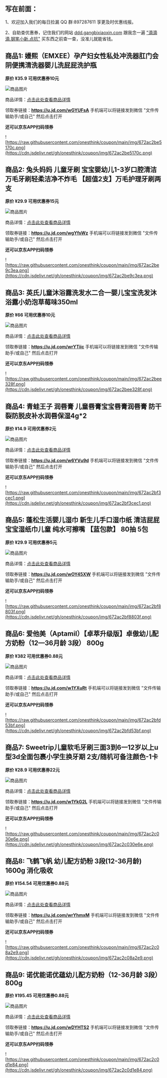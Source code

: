 ## 写在前面：

1、欢迎加入我们的每日捡漏 QQ 群:897287611 享更及时优惠线报。

2、自助查优惠券，记住我们的网站 [ddd.gangbixiaoxin.com](https://ddd.gangbixiaoxin.com) 跟我念一遍 ["滴滴滴.钢笔小新.点抗"](https://ddd.gangbixiaoxin.com) 买东西之前查一查，没准儿就能省钱。

## 商品1: 嫚熙（EMXEE）孕产妇女性私处冲洗器肛门会阴便携清洗器婴儿洗屁屁洗护瓶

**原价 ¥35.9 可用优惠券10元**

![商品图片](http://img14.360buyimg.com/n1/jfs/t1/105137/19/54590/57710/6721f6a3F49722b4a/777ef05ca8fe04a1.jpg)

商品详情：[点击此处查看商品详情](https://union-click.jd.com/jdc?e=1003156031&amp;p=JF8BAZ4JK1olXDYCVV9cCkkeAm8BE1IlGVlaCgFtUQ5SQi0DBUVOBVlUAwoCFxBCHD1WR0VNGFJeSwcYVBYZQTVMF1xHLl9EVyAiYDVpZj8OTDlCHUVkIVsebCUVSj1TSS50A1pULjw6ay1qZGsfW1dhJHZnIy02TT1-cw1xaBJJJXNlJzwETkl0S2ZueQJHGXFJLA4_QT9cYycBfz9mIQR1NlcOahJoRgxAcwtuPmVDIAE9Wz9eeCt_fyxICH9DFThfWi13Zy1XYyJhP39xHRsqcR13dCZjTGteH1VFTggfDSkTQyZBRShiHXkFHVoLBEcnAl8LGlsSVAAFUldYOHsXA19edVsUXAcCVFlUC0wnAl8IHVkUVAIGUFZbCkoQM28AHGvC8L7X3u-IgPLDneffovzA1LrWytZtOHsUM28JGlkVWQEDVl5tOEsUM2w4RTUUDg4CV18PDyVLAWsPWw9FDWgKV1tbDkoVCl8KGloXXzYyZFkPexJRABF3cyVrOFYEAzwKSAhxdmpLfzUXFFRZBis8VhdBeQ1veD1oOgIyVG4)

领取券链接：**https://u.jd.com/wGYUFsA** 手机端可以将链接发到微信 "文件传输助手/或自己" 然后点击打开

**还可以京东APP扫码领券**

![https://raw.githubusercontent.com/onesthink/coupon/main/img/672ac2be5170c.png](https://cdn.jsdelivr.net/gh/onesthink/coupon/img/672ac2be5170c.png)

## 商品2: 兔头妈妈 儿童牙刷 宝宝婴幼儿1-3岁口腔清洁万毛牙刷轻柔洁净不炸毛 【超值2支】万毛护理牙刷两支

**原价 ¥29.9 可用优惠券15元**

![商品图片](http://img14.360buyimg.com/n1/jfs/t1/100852/24/53961/105209/6710c024F7b6b1254/3678dd6573e750b1.jpg)

商品详情：[点击此处查看商品详情](https://union-click.jd.com/jdc?e=1003156031&amp;p=JF8BAdoJK1olXwIGVF1cDEsSA18IGlodVAYCUlhVC08WBl9MRANLAjZbERscSkAJHTRQRA1CCVkdDwtCWhVLHTdNTwcKBENeCVAfUg8beCZQWyxyXmRjEjc_UQh8ajBBQ1sVH0VpOlwmcileYxYAQil8H11cNxkEX1xXDxtxaz5sPgZFICcPbDJ0Vix8cjtNOWVyEikFVTl1Sm5ObBBlOWFbVRc-akp1YW54Wy93B2ZgHQwbaBNzZAxrUgxhJFRiIAc-TD1-cw9zfCcTOE5hIjkCViNFZRNYbxJ-AmZ7ASwqexkQd218ci9MNkNiHDY9aD9CQhlhfz11Lm4EICc9bT91YCh8Yit8KXVLCCk0cCtsY3sKbk8XKDZBCQgAfgxfUwxJGFhXBGRnCB4lf0pnD2M4GmsWXAYFXVhaDkISM18IG2tUMwAGUVpaCHsWM28OGVocWQIGXFdZAUInA2cPK4y45dOI5YvVsZ-Ji7ixvI6c4dKc3G5tOEgnA24JGVsRWgcAVG5tCEgnAF9WdVpGWwQDBwleZhcVB2hITAsQMwYGUl9dDkkRAV8KGloXXzYyZCUUUAtgZGxqeh18P19BPzcCQRMXAy1LcDUXJnxgHT4kABJlai1TRThSBFEyVG4)

领取券链接：**https://u.jd.com/wgYfsWz** 手机端可以将链接发到微信 "文件传输助手/或自己" 然后点击打开

**还可以京东APP扫码领券**

![https://raw.githubusercontent.com/onesthink/coupon/main/img/672ac2be9c3ea.png](https://cdn.jsdelivr.net/gh/onesthink/coupon/img/672ac2be9c3ea.png)

## 商品3: 英氏儿童沐浴露洗发水二合一婴儿宝宝洗发沐浴露小奶泡草莓味350ml

**原价 ¥66 可用优惠券10元**

![商品图片](http://img14.360buyimg.com/n1/jfs/t1/194303/25/50213/123225/6724325aFdf6bd5aa/92ad014c00e022e2.jpg)

商品详情：[点击此处查看商品详情](https://union-click.jd.com/jdc?e=1003156031&amp;p=JF8BAakJK1olXwIHXFlZDUgeA18IGloUWQIBVlxYCUonRzBQRQQlBENHFRxWFlVMWzBeTA9KQl1XSwwDVFVPRjtUBAJQAVsMFgQZBEh_egdIcC8cWVpgMjsoSi1-QBhJeVh9AWgABwE-YC9WcA5vZgsXK1JYP1lKSEdjeh9tbChmHnIAKD4peyxTexpvbTlMDwRhHFc_ahJrRxttYwt3FAdJIzxVfi9jd21oaVJGP1xxECo0aChsYAxJb1lDP39hMx0pbDxKVhZJWD5gHHh1MCJfcDJjZhZ7Uh9hAlBlIAcIX3ttQApwUDhOXmNUHAsjYx10RwR3bg5TUQoyVW5eCUsQCmkPHVIQbTYCVG4OZghJXGwBHV4VWgIDZF9tCE0VAmYMH1wUXQECUW5dAEwn1MKwztGkiI67gMDV3_Kw1ua0z8WdbTYyV25dCUoVA2sPGlkVbTYCV25eOBV5AjwPHlwVD1NsCFxZDwtOX21mG1gRVAIHXFtbOEkWAm0KK2slXm57PB42fEITXw1ufi5XO29BIx8_CyNLbW1bRDh9OUdxNTkgWElhVzVjHGsVbQ)

领取券链接：**https://u.jd.com/wrYTiic** 手机端可以将链接发到微信 "文件传输助手/或自己" 然后点击打开

**还可以京东APP扫码领券**

![https://raw.githubusercontent.com/onesthink/coupon/main/img/672ac2bee328f.png](https://cdn.jsdelivr.net/gh/onesthink/coupon/img/672ac2bee328f.png)

## 商品4: 青蛙王子 润唇膏 儿童唇膏宝宝唇膏润唇膏 防干裂防脱皮补水润唇保湿4g*2

**原价 ¥14.9 可用优惠券2元**

![商品图片](http://img14.360buyimg.com/n1/jfs/t1/237072/5/28101/64849/67287d97Fb69d1fdf/568b630a46569235.jpg)

商品详情：[点击此处查看商品详情](https://union-click.jd.com/jdc?e=1003156031&amp;p=JF8BAaUJK1olXwIHXFpVAUkQAl8IGloUXAACXVdfAUwnRzBQRQQlBENHFRxWFlVMWzBeTA9KQl1XSwwDVFVPRjtUBAJQAVsMFgQZBE12AzsLeS1sW39UURg2XD1cCwRRST1qW2gAEw04aRVzBDd8cF5XB1pyKxpKSEdjeh9tbChyHHJ7Ag0qQUtJexpvYjlPIQR2NlYtahFFRw9DYzx3FHZJNxZUbi9kRW1raVJyP19yXT4FaClsYAxJbDJtPX9xJx4qUjxKVhZWQSxgInp1CTYacDJjZhZrGx5hX3pnIxcqX3tTWxNzR1t-DmRHVwEBcBsVXhoSXj1DUQoyVW5eCUsQCmkPHVIQbTYCVG4fZgtRRSQLGlscbQcyVFhfCUITB2gJH1kXXzYCXFlt3-av1uW5ztOsiZiKg-f63cKr1_GAK2slXjYCVV9fCE8QAm0IK2sVXjYBZAAzCRgRC2oBS157AQQGUx4HUUl5C2wNH1gcWg4yVl9cCkknM18OeltBXmR0LVgkXk5RaDt-UFN-BFRkK1gzCgxEZg5Wf1xNKW0HFgQBeDRTM284)

领取券链接：**https://u.jd.com/w6YVu9d** 手机端可以将链接发到微信 "文件传输助手/或自己" 然后点击打开

**还可以京东APP扫码领券**

![https://raw.githubusercontent.com/onesthink/coupon/main/img/672ac2bf3cec1.png](https://cdn.jsdelivr.net/gh/onesthink/coupon/img/672ac2bf3cec1.png)

## 商品5: 蓬松生活婴儿湿巾 新生儿手口湿巾纸 清洁屁屁 宝宝湿纸巾儿童 纯水可擦嘴 【蓝包款】 80抽 5包

**原价 ¥29.9 可用优惠券5元**

![商品图片](http://img14.360buyimg.com/n1/jfs/t1/223264/11/41368/89331/664d9208Fc3252415/7f875fd4e6591aa8.jpg)

商品详情：[点击此处查看商品详情](https://union-click.jd.com/jdc?e=1003156031&amp;p=JF8BAa0JK1olXwIHUVhYCE4fBl8IGlsUXgcFVVhZC0kVAF9MRANLAjZbERscSkAJHTRQRA1CCVkdDwtCWhVLHTdNTwcKBENeCVAfUg8beRxcUhhhC2ADEz8ddkJAd2ZOWSIVFVFbOlwndQpkYglxTgVGJWRqMy5dClxXDxtxazliLlNGI1wtbD90Vip8RCNNOWJQEj0VUih1ShtOeD5lO2FYJBcpaktlYW50Wy93AH9gHSobfCl0dBZreAxhJFRiIxcIVjxuUQxzfSdrCllXLDwAbBFxdj1QbDhyAnFdLA0qQShTd258D1lgbX59BFolWxRDYWgLXF5qR2VeMzwaUSsbD18JK1gUXQELUllbAU4nM28IKxp7XQcGVF5dD04nAl8IHVkUVAIGU19aD0sRM28AHGvC8L7X3u-IgPLDneffovzA1LrWytZtOHsUM28JGlkVWQEDVl5tOEsUM2w4RTUUDgNVXQ1fXyVLAWsPWwZMXWgKV1pbCEITB18KGloXXzYyZCQuXAJUdzluGhx0HXgLAypUTgluAydfQjUXJ3tDJz87cR5JUBdqczxlXQQyVG4)

领取券链接：**https://u.jd.com/wOY45XW** 手机端可以将链接发到微信 "文件传输助手/或自己" 然后点击打开

**还可以京东APP扫码领券**

![https://raw.githubusercontent.com/onesthink/coupon/main/img/672ac2bf8803f.png](https://cdn.jsdelivr.net/gh/onesthink/coupon/img/672ac2bf8803f.png)

## 商品6: 爱他美（Aptamil）【卓萃升级版】卓傲幼儿配方奶粉（12—36月龄   3段） 800g

**原价 ¥382 可用优惠券0.88元**

![商品图片](http://img14.360buyimg.com/n1/jfs/t1/227931/14/28747/140449/67289bdaFbc3bd31a/4b04a0747a17a0c0.jpg)

商品详情：[点击此处查看商品详情](https://union-click.jd.com/jdc?e=1003156031&amp;p=JF8BAacJK1olXwQGV15VDk0SC18IGloUWQEAU11dAUgnRzBQRQQlBENHFRxWFlVMWzBeTA9KQl1XSwwDVFVPRjtUBAJQAVsMFgQZBB9-ZT9VaFtNKFwGEy5ffC9kaGZQSAddHGgAFQ41YQ1KdidIflpNIk9mVj1KSEdjeh9tbChmA3JdPD0qa0tVexpvbDlMXAR2Jlc6ahFjRw9DYCx3FGJJNBZUbC9jd218U1NlP1xxFCoVdClsYAxJb1lPPn9xPx8qUjxKVhZJWixgHG9nMAgDcDJjYRZ7ZAdiAm5rIC0uX3sfYBNAeSESC2VmCCMUewN-Ah0Pe0VlUQoyVW5eCUsQCmkPHVIQbTYCVG4LZksWAm4JGlgSWg8yVW5dDkkWCmsMHFoTVAIKZF5VD3vArtfdkerA1b_WytaKsezCitPchdMlbTYBZF5cCUkXB2gJGVslbQYBZF1tViUWUGcIGFsdD2heVlpaSBdAUAEAGF4dWQ4EVm5fCUoVAV84Kw98O1ZfJ14FfRETRB8Kbz9mNg9aBwIVSSUVQj9gch1IKE5CMV8FdwJzAQw4G2s)

领取券链接：**https://u.jd.com/w1YXuRt** 手机端可以将链接发到微信 "文件传输助手/或自己" 然后点击打开

**还可以京东APP扫码领券**

![https://raw.githubusercontent.com/onesthink/coupon/main/img/672ac2bfd53bf.png](https://cdn.jsdelivr.net/gh/onesthink/coupon/img/672ac2bfd53bf.png)

## 商品7: Sweetrip儿童软毛牙刷三面3到6一12岁以上u型3d全面包裹小学生换牙期 2支/随机可备注颜色-1卡

**原价 ¥28.9 可用优惠券22元**

![商品图片](http://img14.360buyimg.com/n1/jfs/t1/204439/38/48703/144860/67287178Ff933c256/bf4ff3bf034b537f.jpg)

商品详情：[点击此处查看商品详情](https://union-click.jd.com/jdc?e=1003156031&amp;p=JF8BAdsJK1olXwIHXFZdAU8XAV8IGlsUWwIHV1ZfCEgeBF9MRANLAjZbERscSkAJHTRQRA1CCVkdDwtCWhVLHTdNTwcKBENeCVAfUg8bd2t4RhJGCVtZVAwUVChCX2t6fDlUFVRdOlw8eAsTcTZwXgx-GmZ0DwgOdlxXDxtxazliLn1BIzclWDxeYC1-cjNNOWVmEio_Ui51Ag9Oby5mKmFYJBcrakpzYSZ4WyxnB1ZgVTYbfBR8cBZscAxhJFRiIAcuSzx-awlzfCcTOE5hIjkCViNFZRNteBJAAXIABj4pazMSdCdgcixhPkNiLQQ5fz9jChsKZzxiLkALNAEtWzJ1YCh8YgF2KmUCFCpffC9sY3sKbk8XKDYDNwdZWDYeVw9rSydiXlJbNgEGTjVBD2M4GmsWXAYFXVhaDkISM18IG2tUMwYBXV5aAEsUM244G10XXA8GUFldCUoWAV8IE1wliqu6gdTs3cOu1_GAzOKyiI--gMDVOHsnAF8IGloXXQIFVVxdOHsXAF8LKwV7XFUKVF5cAU15X20MHBtLXwdsXF1YDkIUC2Y4GVoUXwQyZG4pDDtKSjxcRgAVD09eNwsBDDlwYS5ASQR7X2dyFFovUTNSVARPey1OC1V8ZF5t)

领取券链接：**https://u.jd.com/w1YkG2L** 手机端可以将链接发到微信 "文件传输助手/或自己" 然后点击打开

**还可以京东APP扫码领券**

![https://raw.githubusercontent.com/onesthink/coupon/main/img/672ac2c030e6e.png](https://cdn.jsdelivr.net/gh/onesthink/coupon/img/672ac2c030e6e.png)

## 商品8: 飞鹤飞帆 幼儿配方奶粉 3段(12-36月龄) 1600g 消化吸收

**原价 ¥154.54 可用优惠券0.88元**

![商品图片](http://img14.360buyimg.com/n1/jfs/t1/210089/40/44997/91239/670cedc2Fa81db50d/2b835f45d3e5ab1c.jpg)

商品详情：[点击此处查看商品详情](https://union-click.jd.com/jdc?e=1003156031&amp;p=JF8BAaIJK1olXwUEVVZbAU4eA18KHl8RWg4BZBoCUBVIMzZNXhpXVhgcDwYCXhxDXHBTTkRHA1ocDBsJVFRORjNVFRlPGQpmNDgpV0hqBDd_S1J3I2dBCSo8VxJCUzZmGVodAGZENDcHdAtXZxFTex5gSkYOIAE9bj90fDB8GixzJGJHFzwkUTd3dy0PfzluPnIDFQI4cShrdAh_RzlnPnp7IBsZfjJrahZ6eBxiAn5kIBddSTwVVTdgRD9mKnN1LTcACBV1ZxtqbChcHXJ7JDoqezhTex8cGS4BX3MyHVopQx1hAA9rST1HOXVBKBs7VTlec2MEK1olXgcCU1dbD00eBl84G1slC2gCVV9cCUoVB2gBK1olXQAAVVdZDEwXAG8NHWsVVQEyg_Pl3cGm1uexz8Wdir-lgdfh3NWfM184GGsVXAcAVFpaCUkXM18IGGsWbVhsVQ1UDhxFB2ZmR1kRWkZDFAozDkwVAG4KGVMlXwcDVlxtOHtzYwl8RFhoWl51BFc_dipUXhtpRAJADV9sVl9VVStRYwZSZxtVOXhZNBsoOEsn)

领取券链接：**https://u.jd.com/wrYhmxM** 手机端可以将链接发到微信 "文件传输助手/或自己" 然后点击打开

**还可以京东APP扫码领券**

![https://raw.githubusercontent.com/onesthink/coupon/main/img/672ac2c08a2e9.png](https://cdn.jsdelivr.net/gh/onesthink/coupon/img/672ac2c08a2e9.png)

## 商品9: 诺优能诺优蕴幼儿配方奶粉（12-36月龄 3段）800g

**原价 ¥195.45 可用优惠券0.88元**

![商品图片](http://img14.360buyimg.com/n1/jfs/t1/191786/27/50297/155186/67244f25F1c4e32e3/071f59e73e448b23.jpg)

商品详情：[点击此处查看商品详情](https://union-click.jd.com/jdc?e=1003156031&amp;p=JF8BAacJK1olXwQGV15VAE4WA18IGloUXA8DUFlbDksnRzBQRQQlBENHFRxWFlVMWzBeTA9KQl1XSwwDVFVPRjtUBAJQAVsMFgQZBANDY25jWiBDJ0JDBygLXBwVZWhuS158KmgAAgcjXCpvCihSeSlhPlBUPyBKSEdjeh9tbChyAXJrMDkpQTBQexpseTlPDwR2Nlc7ahFrRxh9YC13FG5JNCxVey9kd21raVJ3P19lCio0bC9sYAxJbwRlOXFbMx0qUjxKVhZJWixeHHRhVAwfcDJjYRZ7ZARjJFRSIy0UX3tFAw9pUzhPD2NiDDoYaxRqYwd9fFNlUQoyVW5eCUsQCmkPHVIQbTYCVG4LZksWAm4JGlgSVA8yVW5dDkkWCmsMHFsXWAAAZF5VD3vArtfdkerA1b_WytaKsezCitPchdMlbTYBZF5cCUkXB2gJGVslbQYBZF1tViUWUG9fSwwQXWheVlpaSAtUUwEPG1IUWwcGUG5fCUoVAV84KxNBPQdpFSULcg9WUBleTwwXOwFkBFs0fyUVVTZ2TzptVEFYNiwpax1BaBE4G2s)

领取券链接：**https://u.jd.com/wDYHTS2** 手机端可以将链接发到微信 "文件传输助手/或自己" 然后点击打开

**还可以京东APP扫码领券**

![https://raw.githubusercontent.com/onesthink/coupon/main/img/672ac2c0d1e84.png](https://cdn.jsdelivr.net/gh/onesthink/coupon/img/672ac2c0d1e84.png)

